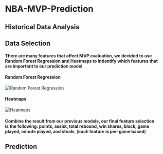 # NBA-MVP-Prediction

## Historical Data Analysis

## Data Selection
#### There are many features that affect MVP evaluation, we decided to use Random Forest Regression and Heatmaps to indentify which features that are important to our prediction model

#### Random Forest Regression
![Random Forest Regression](https://user-images.githubusercontent.com/89670129/135665300-428f22db-47ba-4ea4-8f7c-9ad99c065815.jpg)

#### Heatmaps
![Heatmaps](https://user-images.githubusercontent.com/89670129/135664857-d556adb7-a4c9-44af-b94d-048f90d29934.jpg)

#### Combine the result from our previous models, our final feature selection is the following: points, assist,  total rebound, win shares, block, game played, minute played, and steals. (each feature is per-game based)


## Prediction 
